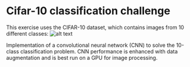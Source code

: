 # Cifar-10 classification challenge

This exercise uses the CIFAR-10 dataset, which contains images from 10 different classes:
![alt text](https://people.minesparis.psl.eu/fabien.moutarde/ES_MachineLearning/mini-projets/cifar10_notebook_fichiers/cifar_10.png)

Implementation of a convolutional neural network (CNN) to solve the 10-class classification problem.
CNN performance is enhanced with data augmentation and is best run on a GPU for image processing.
